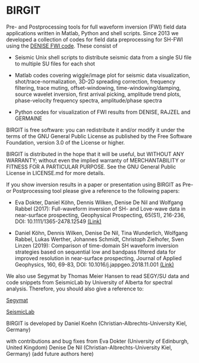 # BIRGIT
Pre- and Postprocessing tools for full waveform inversion (FWI) field data applications written in Matlab, Python and shell scripts. Since 2013 we developed a collection of codes for field data preprocessing for SH-FWI using the [DENISE FWI code](https://github.com/daniel-koehn/DENISE-Black-Edition). These consist of 

- Seismic Unix shell scripts to distribute seismic data from a single SU file to multiple SU files for each shot

- Matlab codes covering wiggle/image plot for seismic data visualization, shot/trace-normalization, 3D-2D spreading correction, frequency filtering, trace muting, offset-windowing, time-windowing/damping, source wavelet inversion, first arrival picking, amplitude trend plots, phase-velocity frequency spectra, amplitude/phase spectra

- Python codes for visualization of FWI results from DENISE, RAJZEL and GERMAINE

BIRGIT is free software: you can redistribute it and/or modify it under the terms of the GNU General Public License as published by the Free Software Foundation, version 3.0 of the License or higher.

BIRGIT is distributed in the hope that it will be useful, but WITHOUT ANY WARRANTY; without even the implied warranty of MERCHANTABILITY or FITNESS FOR A PARTICULAR PURPOSE. See the GNU General Public License in LICENSE.md for more details.

If you show inversion results in a paper or presentation using BIRGIT as Pre- or Postprocessing tool please give a reference to the following papers:

- Eva Dokter, Daniel Köhn, Dennis Wilken, Denise De Nil and Wolfgang Rabbel (2017): Full-waveform inversion of SH- and Love-wave data in near-surface prospecting, Geophysical Prospecting, 65(S1), 216-236, DOI: 10.1111/1365-2478.12549 [(Link)](https://onlinelibrary.wiley.com/doi/abs/10.1111/1365-2478.12549)

- Daniel Köhn, Dennis Wilken, Denise De Nil, Tina Wunderlich, Wolfgang Rabbel, Lukas Werther, Johannes Schmidt, Christoph Zielhofer, Sven Linzen (2019): Comparison of time-domain SH waveform inversion strategies based on sequential low and bandpass filtered data for improved resolution in near-surface prospecting, Journal of Applied Geophysics, 160, 69-83, DOI: 10.1016/j.jappgeo.2018.11.001 [(Link)](https://www.sciencedirect.com/science/article/pii/S0926985118303720?via%3Dihub)

We also use Segymat by Thomas Meier Hansen to read SEGY/SU data and code snippets from SeismicLab by University of Alberta for spectral analysis. Therefore, you should also give a reference to:

[Segymat](https://github.com/cultpenguin/segymat)

[SeismicLab](http://seismic-lab.physics.ualberta.ca/index.html)

BIRGIT is developed by 
Daniel Koehn (Christian-Albrechts-University Kiel, Germany)

with contributions and bug fixes from 
Eva Dokter (University of Edinburgh, United Kingdom)
Denise De Nil (Christian-Albrechts-University Kiel, Germany)
(add future authors here)
